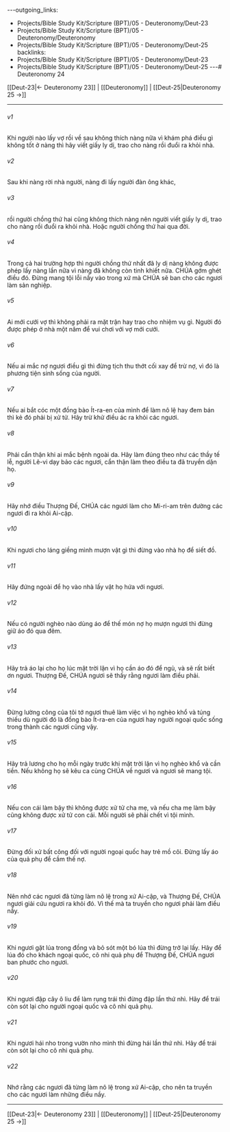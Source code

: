 ---outgoing_links:
  - Projects/Bible Study Kit/Scripture (BPT)/05 - Deuteronomy/Deut-23
  - Projects/Bible Study Kit/Scripture (BPT)/05 - Deuteronomy/Deuteronomy
  - Projects/Bible Study Kit/Scripture (BPT)/05 - Deuteronomy/Deut-25
backlinks:
  - Projects/Bible Study Kit/Scripture (BPT)/05 - Deuteronomy/Deut-23
  - Projects/Bible Study Kit/Scripture (BPT)/05 - Deuteronomy/Deut-25
---# Deuteronomy 24

[[Deut-23|← Deuteronomy 23]] | [[Deuteronomy]] | [[Deut-25|Deuteronomy 25 →]]
***



###### v1 
Khi người nào lấy vợ rồi về sau không thích nàng nữa vì khám phá điều gì không tốt ở nàng thì hãy viết giấy ly dị, trao cho nàng rồi đuổi ra khỏi nhà. 

###### v2 
Sau khi nàng rời nhà người, nàng đi lấy người đàn ông khác, 

###### v3 
rồi người chồng thứ hai cũng không thích nàng nên người viết giấy ly dị, trao cho nàng rồi đuổi ra khỏi nhà. Hoặc người chồng thứ hai qua đời. 

###### v4 
Trong cả hai trường hợp thì người chồng thứ nhất đã ly dị nàng không được phép lấy nàng lần nữa vì nàng đã không còn tinh khiết nữa. CHÚA gớm ghét điều đó. Đừng mang tội lỗi nầy vào trong xứ mà CHÚA sẽ ban cho các ngươi làm sản nghiệp. 

###### v5 
Ai mới cưới vợ thì không phải ra mặt trận hay trao cho nhiệm vụ gì. Người đó được phép ở nhà một năm để vui chơi với vợ mới cưới. 

###### v6 
Nếu ai mắc nợ ngươi điều gì thì đừng tịch thu thớt cối xay để trừ nợ, vì đó là phương tiện sinh sống của người. 

###### v7 
Nếu ai bắt cóc một đồng bào Ít-ra-en của mình để làm nô lệ hay đem bán thì kẻ đó phải bị xử tử. Hãy trừ khử điều ác ra khỏi các ngươi. 

###### v8 
Phải cẩn thận khi ai mắc bệnh ngoài da. Hãy làm đúng theo như các thầy tế lễ, người Lê-vi dạy bảo các ngươi, cẩn thận làm theo điều ta đã truyền dặn họ. 

###### v9 
Hãy nhớ điều Thượng Đế, CHÚA các ngươi làm cho Mi-ri-am trên đường các ngươi đi ra khỏi Ai-cập. 

###### v10 
Khi ngươi cho láng giềng mình mượn vật gì thì đừng vào nhà họ để siết đồ. 

###### v11 
Hãy đứng ngoài để họ vào nhà lấy vật họ hứa với ngươi. 

###### v12 
Nếu có người nghèo nào dùng áo để thế món nợ họ mượn ngươi thì đừng giữ áo đó qua đêm. 

###### v13 
Hãy trả áo lại cho họ lúc mặt trời lặn vì họ cần áo đó để ngủ, và sẽ rất biết ơn ngươi. Thượng Đế, CHÚA ngươi sẽ thấy rằng ngươi làm điều phải. 

###### v14 
Đừng lường công của tôi tớ ngươi thuê làm việc vì họ nghèo khổ và túng thiếu dù người đó là đồng bào Ít-ra-en của ngươi hay người ngoại quốc sống trong thành các ngươi cũng vậy. 

###### v15 
Hãy trả lương cho họ mỗi ngày trước khi mặt trời lặn vì họ nghèo khổ và cần tiền. Nếu không họ sẽ kêu ca cùng CHÚA về ngươi và ngươi sẽ mang tội. 

###### v16 
Nếu con cái làm bậy thì không được xử tử cha mẹ, và nếu cha mẹ làm bậy cũng không được xử tử con cái. Mỗi người sẽ phải chết vì tội mình. 

###### v17 
Đừng đối xử bất công đối với người ngoại quốc hay trẻ mồ côi. Đừng lấy áo của quả phụ để cầm thế nợ. 

###### v18 
Nên nhớ các ngươi đã từng làm nô lệ trong xứ Ai-cập, và Thượng Đế, CHÚA ngươi giải cứu ngươi ra khỏi đó. Vì thế mà ta truyền cho ngươi phải làm điều nầy. 

###### v19 
Khi ngươi gặt lúa trong đồng và bỏ sót một bó lúa thì đừng trở lại lấy. Hãy để lúa đó cho khách ngoại quốc, cô nhi quả phụ để Thượng Đế, CHÚA ngươi ban phước cho ngươi. 

###### v20 
Khi ngươi đập cây ô liu để làm rụng trái thì đừng đập lần thứ nhì. Hãy để trái còn sót lại cho người ngoại quốc và cô nhi quả phụ. 

###### v21 
Khi ngươi hái nho trong vườn nho mình thì đừng hái lần thứ nhì. Hãy để trái còn sót lại cho cô nhi quả phụ. 

###### v22 
Nhớ rằng các ngươi đã từng làm nô lệ trong xứ Ai-cập, cho nên ta truyền cho các ngươi làm những điều nầy.

***
[[Deut-23|← Deuteronomy 23]] | [[Deuteronomy]] | [[Deut-25|Deuteronomy 25 →]]
